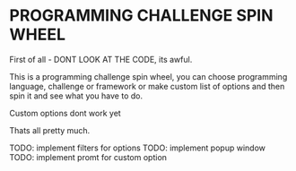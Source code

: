 # PROGRAMMING CHALLENGE SPIN WHEEL

First of all - DONT LOOK AT THE CODE, its awful.

This is a programming challenge spin wheel, you can choose programming language, challenge or framework or make custom list of options and then spin it and see what you have to do.

Custom options dont work yet

Thats all pretty much. 

TODO: implement filters for options
TODO: implement popup window 
TODO: implement promt for custom option